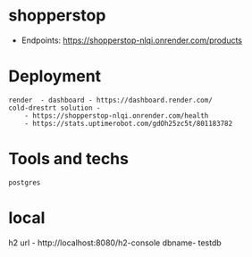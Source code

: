 # shopperstop
* Endpoints: 
    https://shopperstop-nlqi.onrender.com/products
# Deployment 
    render  - dashboard - https://dashboard.render.com/
    cold-drestrt solution - 
        - https://shopperstop-nlqi.onrender.com/health
        - https://stats.uptimerobot.com/gdOh25zc5t/801183782


# Tools and techs
    postgres

# local 
 h2 url - http://localhost:8080/h2-console
 dbname- testdb